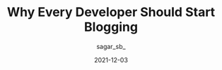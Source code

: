 ---
author: sagar_sb_
date: 2021-12-03
draft: true
publisher: thepracticaldev
tags:
  - writing
  - meta
target_url: https://dev.to/sagarbarapatre/why-every-developer-should-start-blogging-26j0
title: Why Every Developer Should Start Blogging
---